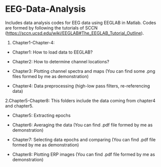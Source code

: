 # EEG-Data-Analysis

Includes data analysis codes for EEG data using EEGLAB in Matlab. Codes are formed by following the tutorials of SCCN (https://sccn.ucsd.edu/wiki/EEGLAB#The_EEGLAB_Tutorial_Outline).

1. Chapter1-Chapter-4:
  * Chapter1: How to load data to EEGLAB?
  
  * Chapter2: How to determine channel locations?
  
  * Chapter3: Plotting channel spectra and maps (You can find some .png files formed by me as demonstration)
  
  * Chapter4: Data preprocessing (high-low pass filters, re-referencing data)
  
2.Chapter5-Chapter8: This folders include the data coming from chapter4 and chapter5.
 * Chapter5: Extracting epochs
 
 * Chapter6: Averaging the data (You can find .pdf file formed by me as demonstration)
 
 * Chapter7: Selecting data epochs and comparing (You can find .pdf file formed by me as demonstration)
 
 * Chapter8: Plotting ERP images (You can find .pdf file formed by me as demonstration)
